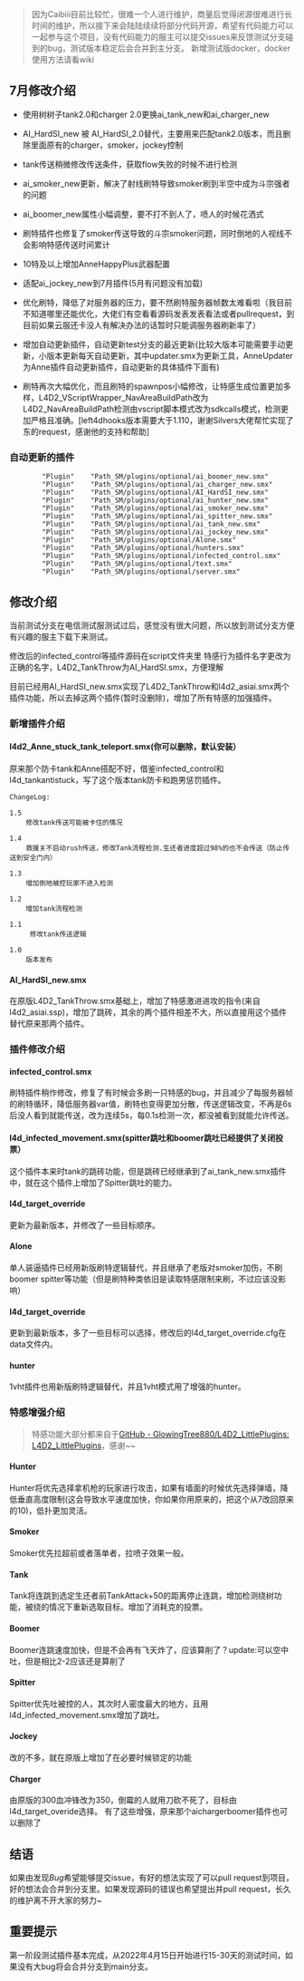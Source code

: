> 因为Caibiii目前比较忙，很难一个人进行维护，商量后觉得闭源很难进行长时间的维护，所以接下来会陆陆续续将部分代码开源，希望有代码能力可以一起参与这个项目，没有代码能力的服主可以提交issues来反馈测试分支碰到的bug，测试版本稳定后会合并到主分支。
> 新增测试版docker，docker使用方法请看wiki

## 7月修改介绍

- 使用树树子tank2.0和charger 2.0更换ai_tank_new和ai_charger_new

- AI_HardSI_new 被 AI_HardSI_2.0替代，主要用来匹配tank2.0版本，而且删除里面原有的charger，smoker，jockey控制

- tank传送稍微修改传送条件，获取flow失败的时候不进行检测

- ai_smoker_new更新，解决了射线刷特导致smoker刷到半空中成为斗宗强者的问题

- ai_boomer_new属性小幅调整，要不打不到人了，喷人的时候花洒式

- 刷特插件也修复了smoker传送导致的斗宗smoker问题，同时倒地的人视线不会影响特感传送时间累计

- 10特及以上增加AnneHappyPlus武器配置

- 适配ai_jockey_new到7月插件(5月有问题没有加载)

- 优化刷特，降低了对服务器的压力，要不然刷特服务器帧数太难看啦（我目前不知道哪里还能优化，大佬们有空看看源码发表发表看法或者pullrequest，到目前如果云服还卡没人有解决办法的话暂时只能调服务器刷新率了）

- 增加自动更新插件，自动更新test分支的最近更新(比较大版本可能需要手动更新，小版本更新每天自动更新，其中updater.smx为更新工具，AnneUpdater为Anne插件自动更新插件，自动更新的具体插件下面有)

- 刷特再次大幅优化，而且刷特的spawnpos小幅修改，让特感生成位置更加多样，L4D2_VScriptWrapper_NavAreaBuildPath改为L4D2_NavAreaBuildPath检测由vscript脚本模式改为sdkcalls模式，检测更加严格且准确。[left4dhooks版本需要大于1.110，谢谢Silvers大佬帮忙实现了东的request，感谢他的支持和帮助]


### 自动更新的插件

            "Plugin"    "Path_SM/plugins/optional/ai_boomer_new.smx"
            "Plugin"    "Path_SM/plugins/optional/ai_charger_new.smx"
            "Plugin"    "Path_SM/plugins/optional/AI_HardSI_new.smx"
            "Plugin"    "Path_SM/plugins/optional/ai_hunter_new.smx"
            "Plugin"    "Path_SM/plugins/optional/ai_smoker_new.smx"
            "Plugin"    "Path_SM/plugins/optional/ai_spitter_new.smx"
            "Plugin"    "Path_SM/plugins/optional/ai_tank_new.smx"
            "Plugin"    "Path_SM/plugins/optional/ai_jockey_new.smx"
            "Plugin"    "Path_SM/plugins/optional/Alone.smx"
            "Plugin"    "Path_SM/plugins/optional/hunters.smx"
            "Plugin"    "Path_SM/plugins/optional/infected_control.smx"
            "Plugin"    "Path_SM/plugins/optional/text.smx"
            "Plugin"    "Path_SM/plugins/optional/server.smx"

## 修改介绍

当前测试分支在电信测试服测试过后，感觉没有很大问题，所以放到测试分支方便有兴趣的服主下载下来测试。

修改后的infected_control等插件源码在script文件夹里
特感行为插件名字更改为正确的名字，L4D2_TankThrow为AI_HardSI.smx，方便理解

目前已经用AI_HardSI_new.smx实现了L4D2_TankThrow和l4d2_asiai.smx两个插件功能，所以去掉这两个插件(暂时没删除)，增加了所有特感的加强插件。

### 新增插件介绍

#### l4d2_Anne_stuck_tank_teleport.smx(你可以删除，默认安装）

原来那个防卡tank和Anne搭配不好，借鉴infected_control和l4d_tankantistuck，写了这个版本tank防卡和跑男惩罚插件。

    ChangeLog:
    
    1.5
        修改tank传送可能被卡住的情况
    
    1.4
        救援关不启动rush传送，修改Tank流程检测.生还者进度超过98%的也不会传送（防止传送到安全门内）
    
    1.3 
        增加倒地被控玩家不进入检测
    
    1.2 
        增加tank流程检测
    
    1.1 
         修改tank传送逻辑
    
    1.0 
        版本发布

#### AI_HardSI_new.smx

在原版L4D2_TankThrow.smx基础上，增加了特感激进进攻的指令(来自 l4d2_asiai.ssp)，增加了跳砖，其余的两个插件相差不大，所以直接用这个插件替代原来那两个插件。

### 插件修改介绍

#### infected_control.smx

刷特插件稍作修改，修复了有时候会多刷一只特感的bug，并且减少了每服务器帧的刷特循环，降低服务器var值，刷特也变得更加分散，传送逻辑改变，不再是6s后没人看到就能传送，改为连续5s，每0.1s检测一次，都没被看到就能允许传送。

#### l4d_infected_movement.smx(spitter跳吐和boomer跳吐已经提供了关闭投票）

这个插件本来时tank的跳砖功能，但是跳砖已经继承到了ai_tank_new.smx插件中，就在这个插件上增加了Spitter跳吐的能力。

#### l4d_target_override

更新为最新版本，并修改了一些目标顺序。

#### Alone

单人装逼插件已经用新版刷特逻辑替代，并且继承了老版对smoker加伤，不刷boomer spitter等功能（但是刷特种类依旧是读取特感限制来刷，不过应该没影响）

#### l4d_target_override

更新到最新版本，多了一些目标可以选择，修改后的l4d_target_override.cfg在data文件内。

#### hunter

1vht插件也用新版刷特逻辑替代，并且1vht模式用了增强的hunter。

### 特感增强介绍

> 特感功能大部分都来自于[GitHub - GlowingTree880/L4D2_LittlePlugins: L4D2_LittlePlugins](https://github.com/GlowingTree880/L4D2_LittlePlugins)，感谢~~

#### Hunter

Hunter将优先选择拿机枪的玩家进行攻击，如果有墙面的时候优先选择弹墙，降低垂直高度限制(这会导致水平速度加快，你如果你用原来的，把这个从7改回原来的10)，低扑更加灵活。

#### Smoker

Smoker优先拉超前或者落单者，拉喷子效果一般。

#### Tank

Tank将连跳到选定生还者前TankAttack+50的距离停止连跳，增加检测绕树功能，被绕的情况下重新选取目标。增加了消耗克的投票。

#### Boomer

Boomer连跳速度加快，但是不会再有飞天炸了，应该算削了？update:可以空中吐，但是相比2-2应该还是算削了

#### Spitter

Spitter优先吐被控的人，其次时人密度最大的地方，且用l4d_infected_movement.smx增加了跳吐。

#### Jockey

改的不多，就在原版上增加了在必要时候锁定的功能

#### Charger

由原版的300血冲锋改为350，倒霉的人就用刀砍不死了，目标由l4d_target_overide选择。
有了这些增强，原来那个aichargerboomer插件也可以删除了

## 结语

如果由发现*Bug*希望能够提交issue，有好的想法实现了可以pull request到项目，好的想法会合并到分支里。如果发现源码的错误也希望提出并pull request，长久的维护离不开大家的努力~

## 重要提示

第一阶段测试插件基本完成，从2022年4月15日开始进行15-30天的测试时间，如果没有大bug将会合并分支到main分支。
